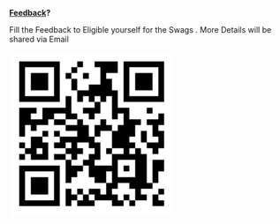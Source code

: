 **[Feedback]?**

[Feedback]: https://forms.office.com/Pages/ResponsePage.aspx?id=syGyEmQEI0KJ5YiINXeLWH56s-GNQqJAowYpamBq5rBUREhESVY4WVc4MlpVVFlFV0cyRVdRSjdETy4u

<p> Fill the Feedback to Eligible yourself for the Swags . More Details will be shared via Email</p>
<img height="300px" alt="Feedback" src="img/feedback.png"/>
